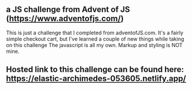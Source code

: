 ## a JS challenge from Advent of JS (https://www.adventofjs.com/)

This is just a challenge that I completed from adventofJS.com. It's a fairly simple checkout cart, but I've learned a couple of new things while taking on this challenge
The javascript is all my own. Markup and styling is NOT mine.

## Hosted link to this challenge can be found here: https://elastic-archimedes-053605.netlify.app/
